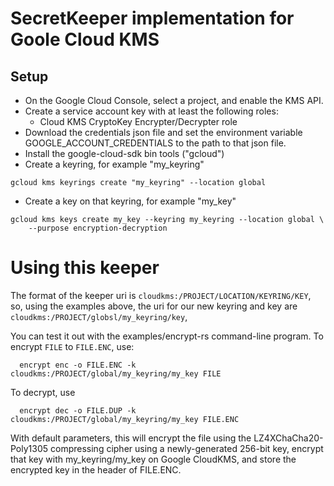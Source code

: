 # SecretKeeper implementation for Goole Cloud KMS


## Setup

- On the Google Cloud Console, select a project, and enable the KMS API.
- Create a service account key with at least the following roles:
  - Cloud KMS CryptoKey Encrypter/Decrypter role
- Download the credentials json file and set the environment variable
  GOOGLE_ACCOUNT_CREDENTIALS to the path to that json file.
- Install the google-cloud-sdk bin tools ("gcloud")
- Create a keyring, for example "my_keyring"

```
gcloud kms keyrings create "my_keyring" --location global
```
- Create a key on that keyring, for example "my_key"

```
gcloud kms keys create my_key --keyring my_keyring --location global \
    --purpose encryption-decryption
```

# Using this keeper

The format of the keeper uri is `cloudkms:/PROJECT/LOCATION/KEYRING/KEY`,
so, using the examples above, the uri for our new keyring and key are
`cloudkms:/PROJECT/globsl/my_keyring/key`,

You can test it out with the examples/encrypt-rs command-line 
program. To encrypt `FILE` to `FILE.ENC`, use:

```
  encrypt enc -o FILE.ENC -k cloudkms:/PROJECT/global/my_keyring/my_key FILE
```

To decrypt, use

```
  encrypt dec -o FILE.DUP -k cloudkms:/PROJECT/global/my_keyring/my_key FILE.ENC
```

With default parameters, this will encrypt the file using the
LZ4XChaCha20-Poly1305 compressing cipher using a newly-generated 256-bit
key, encrypt that key with my_keyring/my_key on Google CloudKMS, and
store the encrypted key in the header of FILE.ENC.


